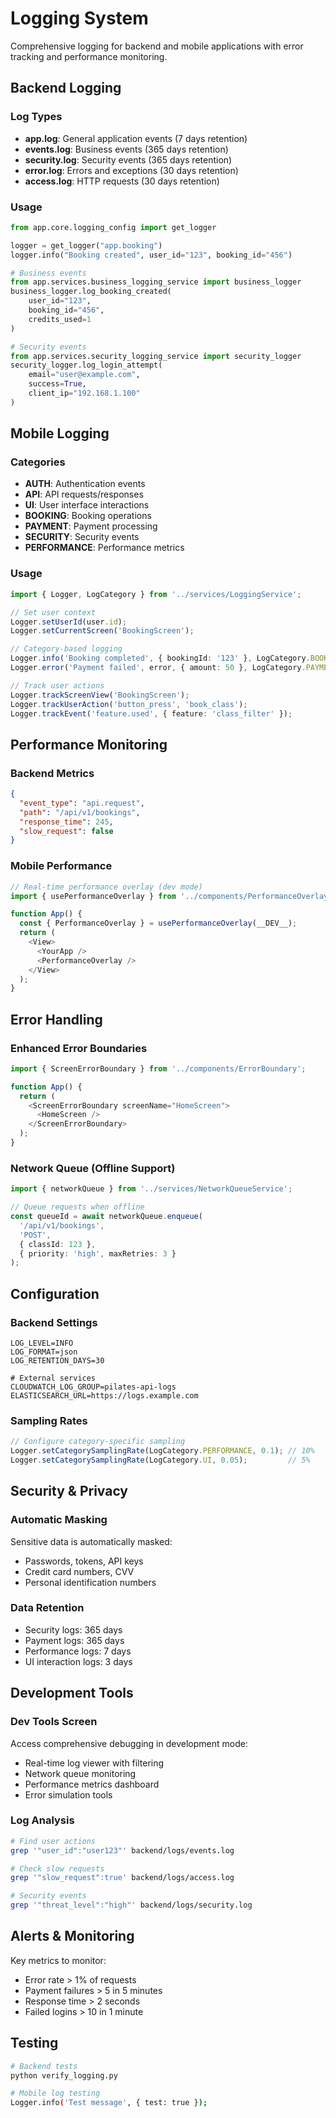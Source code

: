 # Logging System

Comprehensive logging for backend and mobile applications with error tracking and performance monitoring.

## Backend Logging

### Log Types
- **app.log**: General application events (7 days retention)
- **events.log**: Business events (365 days retention)
- **security.log**: Security events (365 days retention)
- **error.log**: Errors and exceptions (30 days retention)
- **access.log**: HTTP requests (30 days retention)

### Usage
```python
from app.core.logging_config import get_logger

logger = get_logger("app.booking")
logger.info("Booking created", user_id="123", booking_id="456")

# Business events
from app.services.business_logging_service import business_logger
business_logger.log_booking_created(
    user_id="123", 
    booking_id="456",
    credits_used=1
)

# Security events  
from app.services.security_logging_service import security_logger
security_logger.log_login_attempt(
    email="user@example.com",
    success=True,
    client_ip="192.168.1.100"
)
```

## Mobile Logging

### Categories
- **AUTH**: Authentication events
- **API**: API requests/responses
- **UI**: User interface interactions
- **BOOKING**: Booking operations
- **PAYMENT**: Payment processing
- **SECURITY**: Security events
- **PERFORMANCE**: Performance metrics

### Usage
```typescript
import { Logger, LogCategory } from '../services/LoggingService';

// Set user context
Logger.setUserId(user.id);
Logger.setCurrentScreen('BookingScreen');

// Category-based logging
Logger.info('Booking completed', { bookingId: '123' }, LogCategory.BOOKING);
Logger.error('Payment failed', error, { amount: 50 }, LogCategory.PAYMENT);

// Track user actions
Logger.trackScreenView('BookingScreen');
Logger.trackUserAction('button_press', 'book_class');
Logger.trackEvent('feature.used', { feature: 'class_filter' });
```

## Performance Monitoring

### Backend Metrics
```json
{
  "event_type": "api.request", 
  "path": "/api/v1/bookings",
  "response_time": 245,
  "slow_request": false
}
```

### Mobile Performance
```typescript
// Real-time performance overlay (dev mode)
import { usePerformanceOverlay } from '../components/PerformanceOverlay';

function App() {
  const { PerformanceOverlay } = usePerformanceOverlay(__DEV__);
  return (
    <View>
      <YourApp />
      <PerformanceOverlay />
    </View>
  );
}
```

## Error Handling

### Enhanced Error Boundaries
```typescript
import { ScreenErrorBoundary } from '../components/ErrorBoundary';

function App() {
  return (
    <ScreenErrorBoundary screenName="HomeScreen">
      <HomeScreen />
    </ScreenErrorBoundary>
  );
}
```

### Network Queue (Offline Support)
```typescript
import { networkQueue } from '../services/NetworkQueueService';

// Queue requests when offline
const queueId = await networkQueue.enqueue(
  '/api/v1/bookings',
  'POST', 
  { classId: 123 },
  { priority: 'high', maxRetries: 3 }
);
```

## Configuration

### Backend Settings
```env
LOG_LEVEL=INFO
LOG_FORMAT=json
LOG_RETENTION_DAYS=30

# External services
CLOUDWATCH_LOG_GROUP=pilates-api-logs
ELASTICSEARCH_URL=https://logs.example.com
```

### Sampling Rates
```typescript
// Configure category-specific sampling
Logger.setCategorySamplingRate(LogCategory.PERFORMANCE, 0.1); // 10%
Logger.setCategorySamplingRate(LogCategory.UI, 0.05);         // 5%
```

## Security & Privacy

### Automatic Masking
Sensitive data is automatically masked:
- Passwords, tokens, API keys
- Credit card numbers, CVV
- Personal identification numbers

### Data Retention
- Security logs: 365 days
- Payment logs: 365 days  
- Performance logs: 7 days
- UI interaction logs: 3 days

## Development Tools

### Dev Tools Screen
Access comprehensive debugging in development mode:
- Real-time log viewer with filtering
- Network queue monitoring
- Performance metrics dashboard
- Error simulation tools

### Log Analysis
```bash
# Find user actions
grep '"user_id":"user123"' backend/logs/events.log

# Check slow requests
grep '"slow_request":true' backend/logs/access.log

# Security events
grep '"threat_level":"high"' backend/logs/security.log
```

## Alerts & Monitoring

Key metrics to monitor:
- Error rate > 1% of requests
- Payment failures > 5 in 5 minutes
- Response time > 2 seconds  
- Failed logins > 10 in 1 minute

## Testing

```bash
# Backend tests
python verify_logging.py

# Mobile log testing
Logger.info('Test message', { test: true });
```